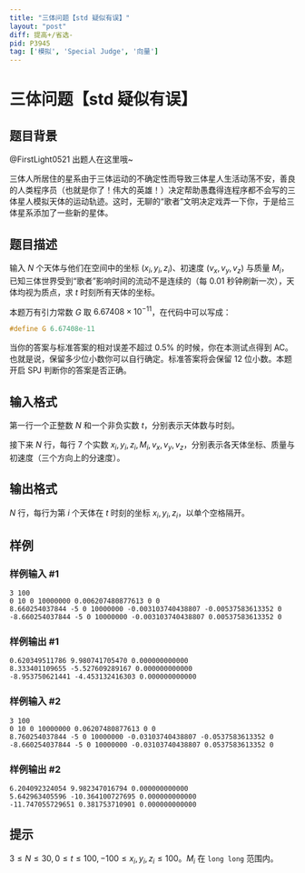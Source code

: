 ```yaml
---
title: "三体问题【std 疑似有误】"
layout: "post"
diff: 提高+/省选-
pid: P3945
tag: ['模拟', 'Special Judge', '向量']
---
```

# 三体问题【std 疑似有误】
## 题目背景

@FirstLight0521 出题人在这里哦~

三体人所居住的星系由于三体运动的不确定性而导致三体星人生活动荡不安，善良的人类程序员（也就是你了！伟大的英雄！）决定帮助愚蠢得连程序都不会写的三体星人模拟天体的运动轨迹。这时，无聊的“歌者”文明决定戏弄一下你，于是给三体星系添加了一些新的星体。

## 题目描述

输入 $N$ 个天体与他们在空间中的坐标 $(x_i,y_i,z_i)$、初速度 $(v_x,v_y,v_z)$ 与质量 $M_i$，已知三体世界受到“歌者”影响时间的流动不是连续的（每 $0.01$ 秒钟刷新一次），天体均视为质点，求 $t$ 时刻所有天体的坐标。

本题万有引力常数 $G$ 取 $6.67408 \times 10^{-11}$，在代码中可以写成：

```cpp
#define G 6.67408e-11
```

当你的答案与标准答案的相对误差不超过 $0.5 \%$ 的时候，你在本测试点得到 AC。也就是说，保留多少位小数你可以自行确定。标准答案将会保留 $12$ 位小数。本题开启 SPJ 判断你的答案是否正确。

## 输入格式

第一行一个正整数 $N$ 和一个非负实数 $t$，分别表示天体数与时刻。

接下来 $N$ 行，每行 $7$ 个实数 $x_i,y_i,z_i,M_i,v_x,v_y,v_z$，分别表示各天体坐标、质量与初速度（三个方向上的分速度）。

## 输出格式

$N$ 行，每行为第 $i$ 个天体在 $t$ 时刻的坐标 $x_i,y_i,z_i$，以单个空格隔开。

## 样例

### 样例输入 #1
```
3 100
0 10 0 10000000 0.006207480877613 0 0
8.660254037844 -5 0 10000000 -0.003103740438807 -0.00537583613352 0
-8.660254037844 -5 0 10000000 -0.003103740438807 0.00537583613352 0
```
### 样例输出 #1
```
0.620349511786 9.980741705470 0.000000000000
8.333401109655 -5.527609289167 0.000000000000
-8.953750621441 -4.453132416303 0.000000000000
```
### 样例输入 #2
```
3 100
0 10 0 10000000 0.06207480877613 0 0
8.760254037844 -5 0 10000000 -0.03103740438807 -0.0537583613352 0
-8.660254037844 -5 0 10000000 -0.03103740438807 0.0537583613352 0
```
### 样例输出 #2
```
6.204092324054 9.982347016794 0.000000000000
5.642963405596 -10.364100727695 0.000000000000
-11.747055729651 0.381753710901 0.000000000000
```
## 提示

$3 \le N \le 30,0 \le t \le 100,-100 \le x_i,y_i,z_i \le 100$。$M_i$ 在 `long long` 范围内。
